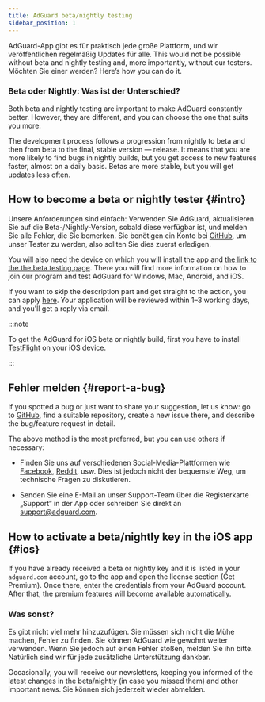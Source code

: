 ```yaml
---
title: AdGuard beta/nightly testing
sidebar_position: 1
---
```


AdGuard-App gibt es für praktisch jede große Plattform, und wir veröffentlichen regelmäßig Updates für alle. This would not be possible without beta and nightly testing and, more importantly, without our testers. Möchten Sie einer werden? Here’s how you can do it.

### Beta oder Nightly: Was ist der Unterschied?

Both beta and nightly testing are important to make AdGuard constantly better. However, they are different, and you can choose the one that suits you more.

The development process follows a progression from nightly to beta and then from beta to the final, stable version — release. It means that you are more likely to find bugs in nightly builds, but you get access to new features faster, almost on a daily basis. Betas are more stable, but you will get updates less often.

## How to become a beta or nightly tester {#intro}

Unsere Anforderungen sind einfach: Verwenden Sie AdGuard, aktualisieren Sie auf die Beta-/Nightly-Version, sobald diese verfügbar ist, und melden Sie alle Fehler, die Sie bemerken. Sie benötigen ein Konto bei [GitHub](https://github.com/), um unser Tester zu werden, also sollten Sie dies zuerst erledigen.

You will also need the device on which you will install the app and [the link to the the beta testing page](https://adguard.com/beta.html). There you will find more information on how to join our program and test AdGuard for Windows, Mac, Android, and iOS.

If you want to skip the description part and get straight to the action, you can apply [here](https://surveys.adguard.com/beta_testing_program/form.html). Your application will be reviewed within 1–3 working days, and you'll get a reply via email.

:::note

To get the AdGuard for iOS beta or nightly build, first you have to install [TestFlight](https://apps.apple.com/app/testflight/id899247664) on your iOS device.

:::

## Fehler melden {#report-a-bug}

If you spotted a bug or just want to share your suggestion, let us know: go to [GitHub](https://github.com/AdguardTeam/), find a suitable repository, create a new issue there, and describe the bug/feature request in detail.

The above method is the most preferred, but you can use others if necessary:

- Finden Sie uns auf verschiedenen Social-Media-Plattformen wie [Facebook](https://www.facebook.com/AdguardEn/), [Reddit](https://www.reddit.com/r/Adguard/), usw. Dies ist jedoch nicht der bequemste Weg, um technische Fragen zu diskutieren.

- Senden Sie eine E-Mail an unser Support-Team über die Registerkarte „Support“ in der App oder schreiben Sie direkt an [support@adguard.com](mailto:support@adguard.com).

## How to activate a beta/nightly key in the iOS app {#ios}

If you have already received a beta or nightly key and it is listed in your `adguard.com` account, go to the app and open the license section (Get Premium). Once there, enter the credentials from your AdGuard account. After that, the premium features will become available automatically.

### Was sonst?

Es gibt nicht viel mehr hinzuzufügen. Sie müssen sich nicht die Mühe machen, Fehler zu finden. Sie können AdGuard wie gewohnt weiter verwenden. Wenn Sie jedoch auf einen Fehler stoßen, melden Sie ihn bitte. Natürlich sind wir für jede zusätzliche Unterstützung dankbar.

Occasionally, you will receive our newsletters, keeping you informed of the latest changes in the beta/nightly (in case you missed them) and other important news. Sie können sich jederzeit wieder abmelden.
